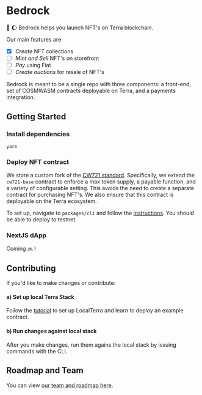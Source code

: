 # Bedrock

🗿 🌔 Bedrock helps you launch NFT's on Terra blockchain.

Our main features are

- [x] _Create_ NFT collections
- [ ] _Mint and Sell_ NFT's on storefront
- [ ] _Pay_ using Fiat
- [ ] _Create auctions_ for resale of NFT's

Bedrock is meant to be a single repo with three components: a front-end, set of COSMWASM contracts deployable on Terra, and
a payments integration.

## Getting Started

### Install dependencies

```shell
yarn
```

### Deploy NFT contract

We store a custom fork of the [CW721 standard](https://github.com/CosmWasm/cw-nfts). Specifically, we extend the `cw721-base` contract to enforce a max token supply, a payable function, and a variety of configurable setting. This avoids the need to create a separate contract for purchasing NFT's. We also ensure that this contract is deployable on the Terra ecosystem.

To set up, navigate to `packages/cli` and follow the [instructions](packages/cli/README.md). You should be able to deploy to testnet.

### NextJS dApp

Coming 🔜 !

## Contributing

If you'd like to make changes or contribute:

#### a) Set up local Terra Stack

Follow the [tutorial](https://docs.terra.money/Tutorials/Smart-contracts/Overview.html) to set up LocalTerra and learn to deploy an example contract.

#### b) Run changes against local stack

After you make changes, run them agains the local stack by issuing commands with the CLI.

## Roadmap and Team

You can view [our team and roadmap here](https://www.notion.so/senpai-inc/Bedrock-Terra-NFT-Tools-1a360fafc49248e69ead3b10b4af9e94).
